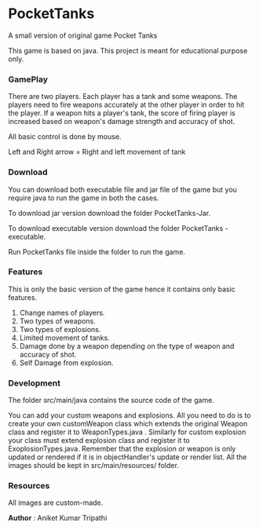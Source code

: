 # PocketTanks

A small version of original game Pocket Tanks


This game is based on java. This project is meant for educational purpose only. 
 
### GamePlay


There are two players. Each player has a tank and some weapons. The players need to fire weapons accurately at the other player in order to hit the player. If a weapon hits a player's tank, the score of firing player is increased based on weapon's damage strength and accuracy of shot.


All basic control is done by mouse. 

Left and Right arrow = Right and left movement of tank 


### Download


You can download both executable file and jar file of the game but you require java to run the game in both the cases.

To download jar version download the folder PocketTanks-Jar.

To download executable version download the folder PocketTanks - executable.

Run PocketTanks file inside the folder to run the game.


### Features
This is only the basic version of the game hence it contains only basic features.


1. Change names of players.
2. Two types of weapons.
3. Two types of explosions.
4. Limited movement of tanks.
5. Damage done by a weapon depending on the type of weapon and accuracy of shot.
6. Self Damage from explosion.
 

### Development
The folder src/main/java contains the source code of the game.

You can add your custom weapons and explosions. All you need to do is to create your own customWeapon class which extends the original Weapon class and register it to WeaponTypes.java . Similarly for custom explosion your class must extend explosion class and register it to ExoplosionTypes.java. Remember that the explosion or weapon is only updated or rendered if it is in objectHandler's update or render list. All the images should be kept in src/main/resources/ folder.


### Resources
All images are custom-made. 


__Author__ : Aniket Kumar Tripathi